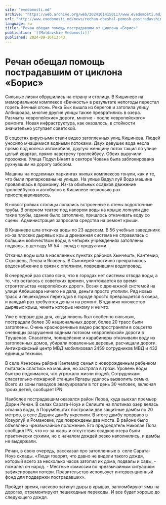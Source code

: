 ```yaml
---
site: "evedomosti.md"
archive: "https://web.archive.org/web/20241014150117/www.evedomosti.md/news/rechan-obeshal-pomosh-postradavshim-ot-ciklona-boris"
url: "http://www.evedomosti.md/news/rechan-obeshal-pomosh-postradavshim-ot-ciklona-boris"
language: ru
title: "Речан обещал помощь пострадавшим от циклона «Борис»"
publication: '[[Moldavskie Vedomosti]]'
published: 2024-09-16T13:43
---
```


# Речан обещал помощь пострадавшим от циклона «Борис»

Сильные ливни обрушились на страну и столицу. В Кишиневе на мемориальном комплексе «Вечность» в результате непогоды перестал гореть Вечный огонь. Река Бык вышла из берегов и затопила улицу Албишоара, многие другие улицы также превратились в озера. Размыты «европейские» дороги, многие - после «европейского» ремонта. Новая инфраструктура, как оказалось, в стойкости значительно уступает советской.

В соцсетях вирусными стали видео затопленных улиц Кишинева. Людей уносило мчащимися водными потоками. Двух девушек вода несла прямо под колеса автомобиля, другую женщину поток тащил по улице целый квартал, прямо навстречу троллейбусу. Обеих выручили прохожие. Улица Подул Ыналт в секторе Чокана была заблокирована рухнувшим на дорогу забором.

Машины на подземных паркингах жилых комплексов тонули, как и те, что были припаркованы на улицах. На улице Вадул луй Водэ машина провалилась в промоину. Из-за обильных осадков движение троллейбусов и автобусов в Кишиневе несколько раз приостанавливалось.

В новостройках столицы лопались встроенные в стены водосточные трубы. В оперном театре под напором воды на крыше лопнули две такие трубы, здание было затоплено, пришлось откачивать воду со сцены. Администрация запросила средства на ремонт крыши.

В Кишиневе шла откачка воды по 23 адресам. В 56 учебных заведениях из-за плоских дырявых крыш дренажная система не справилась с большим количеством воды, в четырех учреждениях затоплены подвалы, в детсаду № 54 - склад с продуктами.

Откачка воды шла в населенных пунктах районов Хынчешть, Кантемир, Стрэшень, Леова и Яловень. В Сынжерей частично прекратилось водоснабжение в связи с оползнем, повредившим водопровод.

В очередной раз стало ясно, что в городах нет системы отвода воды, а то, что осталось с советских времен, уничтожается во время строительства «европейских дорог». Возня с дренажной системой на улице Албишоара ничего не дала, деньги просто утопили. Ряд новых трасс и пешеходных переходов в городе просто превращается в озера, и каждый раз требуются деньги на ремонт. В зданиях множество дырявых крыш, чинить которые некому и не что.

Уже в первые два дня, когда ливень был особенно сильным, пострадали более 30 национальных дорог, более 20 трасс были затоплены. Очень красноречивые видео распространяли в соцсетях очевидцы разрушения водным потоком «европейской» дороги в Трушенах. Спасатели, полицейские и карабинеры откачивали воду из затопленных домов, убирали поваленные деревья, расчищали дороги. Антикризисный центр МВД мобилизовал 2459 сотрудников МВД и 432 единицы техники.

В селе Хэнэсень района Кантемир семья с новорожденным ребенком пыталась спастись на машине, но застряла в грязи. Уровень воды быстро поднимался, что угрожало жизни людей. Сотрудникам спасательно-пожарной станции Яргары удалось вызволить семью. Всего из зоны паводков эвакуировали в тот день 30 человек, включая троих детей, сообщает IPN.

Наиболее пострадавшим оказался район Леова, куда выехал премьер Дорин Речан. В селах Сарата-Ноуэ и Селиште на плотинах озер велась откачка воды, в Порумбештах построили две защитные дамбы по 20 метров, в селе Дудник дамбу укрепили. В итоге дамбу прорвало в Ковурлуй и Романовке, где повреждены два моста. В районе было объявлено чрезвычайное положение. Его председатель Николае Попа сообщил IPN, что из-за жары и отсутствия осадков озера были практически сухими, но с началом дождей резко наполнились, и дамбы не выдержали.

Речан, в свою очередь, рассказал про затопленные в  селе Сарата-Ноуэ склады. «Люди говорят, что давно не видели такого дождя, который всего за несколько часов затопил их дома, подвалы и сады, - пожалел он народ. - Местные комиссии по чрезвычайным ситуациям зафиксировали потери. Правительство использует интервенционный фонд для поддержки пострадавших».

Пройдет время, наскоро заткнут дыры в крышах, запломбируют ямы на дорогах, отремонтируют пешеходные переходы. И все будет хорошо до следующего дождя.